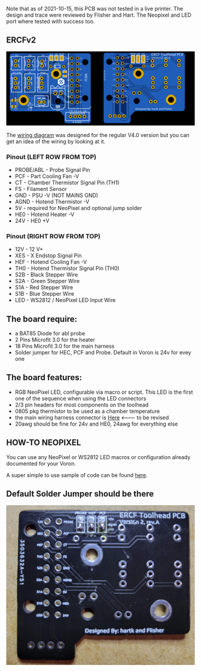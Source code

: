 
Note that as of 2021-10-15, this PCB was not tested in a live printer.
The design and trace were reviewed by Flisher and Hart.  The Neopixel and LED port where tested with success too.

## ERCFv2
![PCB](../../Images/ERCFv2/1.png)

The [wiring diagram](../Images/Rev3.2/wiringDiagram.png) was designed for the regular V4.0 version but you can get an idea of the wiring by looking at it.
 
### Pinout (LEFT ROW FROM TOP)
* PROBE/ABL  - Probe Signal Pin
* PCF  - Part Cooling Fan -V
* CT   - Chamber Thermistor Signal Pin (TH1)
* FS  - Filament Sensor
* GND  - PSU -V (NOT MAINS GND)
* AGND - Hotend Thermistor -V
* 5V   - required for NeoPixel and optional jump solder
* HE0  - Hotend Heater -V    
* 24V  - HE0 +V 

### Pinout (RIGHT ROW FROM TOP)
* 12V - 12 V+
* XES  - X Endstop Signal Pin    
* HEF  - Hotend Cooling Fan -V
* TH0  - Hotend Thermistor Signal Pin (TH0)
* S2B  - Black Stepper Wire 
* S2A  - Green Stepper Wire
* S1A  - Red Stepper Wire
* S1B  - Blue Stepper Wire
* LED  - WS2812 / NeoPixel LED Input Wire
    
    
## The board require: ##
* a BAT85 Diode for abl probe
* 2 Pins Microfit 3.0 for the heater
* 18 Pins Microfit 3.0 for the main harness
* Solder jumper for HEC, PCF and Probe.  Default in Voron is 24v for evey one

## The board features: ##
 - RGB NeoPixel LED, configurable via macro or script.  This LED is the first one of the sequence when using the LED connectors
 - 2/3 pin headers for most components on the toolhead
 - 0805 pkg thermistor to be used as a chamber temperature 
 - the main wiring harness connector is [Here](https://www.molex.com/molex/products/part-detail/crimp_housings/0430251400) <--- to be revised
 - 20awg should be fine for 24v and HE0, 24awg for everything else 

## HOW-TO NEOPIXEL 
You can use any NeoPixel or WS2812 LED macros or configuration already documented for your Voron.

A super simple to use sample of code can be found [here](https://github.com/hartk1213/DoomConfig/blob/master/led.cfg).

## Default Solder Jumper should be there
![PCB](../../Images/ERCFv2/solderjumper.png)
